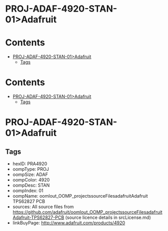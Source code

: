 
PROJ-ADAF-4920-STAN-01>Adafruit
===============================

Contents
========

* [PROJ-ADAF-4920-STAN-01>Adafruit](#proj-adaf-4920-stan-01adafruit)
	* [Tags](#tags)

Contents
========

* [PROJ-ADAF-4920-STAN-01>Adafruit](#proj-adaf-4920-stan-01adafruit)
	* [Tags](#tags)

# PROJ-ADAF-4920-STAN-01>Adafruit

## Tags

- hexID: PRA4920
- oompType: PROJ
- oompSize: ADAF
- oompColor: 4920
- oompDesc: STAN
- oompIndex: 01
- oompName: oomlout_OOMP_projectssourceFilesadafruitAdafruit TPS62827 PCB
- sources: All source files from https://github.com/adafruit/oomlout_OOMP_projectssourceFilesadafruitAdafruit-TPS62827-PCB (source licence details in srcLicense.md)
- linkBuyPage: http://www.adafruit.com/products/4920

